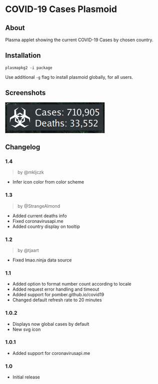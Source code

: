 # COVID-19 Cases Plasmoid

## About
Plasma applet showing the current COVID-19 Cases by chosen country.

## Installation
```
plasmapkg2 -i package
```

Use additional `-g` flag to install plasmoid globally, for all users.

## Screenshots
![COVID-19 Monitor](sh1.png)

## Changelog

### 1.4
> by @mkljczk
- Infer icon color from color scheme

### 1.3
> by @StrangeAlmond
- Added current deaths info
- Fixed coronavirusapi.me
- Added country display on tooltip

### 1.2
> by @tjaart
- Fixed lmao.ninja data source

### 1.1
- Added option to format number count according to locale
- Added request error handling and timeout
- Added support for pomber.github.io/covid19
- Changed default refresh rate to 20 minutes

### 1.0.2
- Displays now global cases by default
- New svg icon

### 1.0.1
- Added support for coronavirusapi.me

### 1.0
- Initial release
